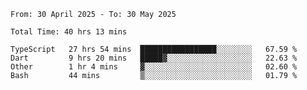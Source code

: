 <!--START_SECTION:waka-->

```abap
From: 30 April 2025 - To: 30 May 2025

Total Time: 40 hrs 13 mins

TypeScript   27 hrs 54 mins  █████████████████░░░░░░░░   67.59 %
Dart         9 hrs 20 mins   █████▓░░░░░░░░░░░░░░░░░░░   22.63 %
Other        1 hr 4 mins     ▓░░░░░░░░░░░░░░░░░░░░░░░░   02.60 %
Bash         44 mins         ▒░░░░░░░░░░░░░░░░░░░░░░░░   01.79 %
```

<!--END_SECTION:waka-->
